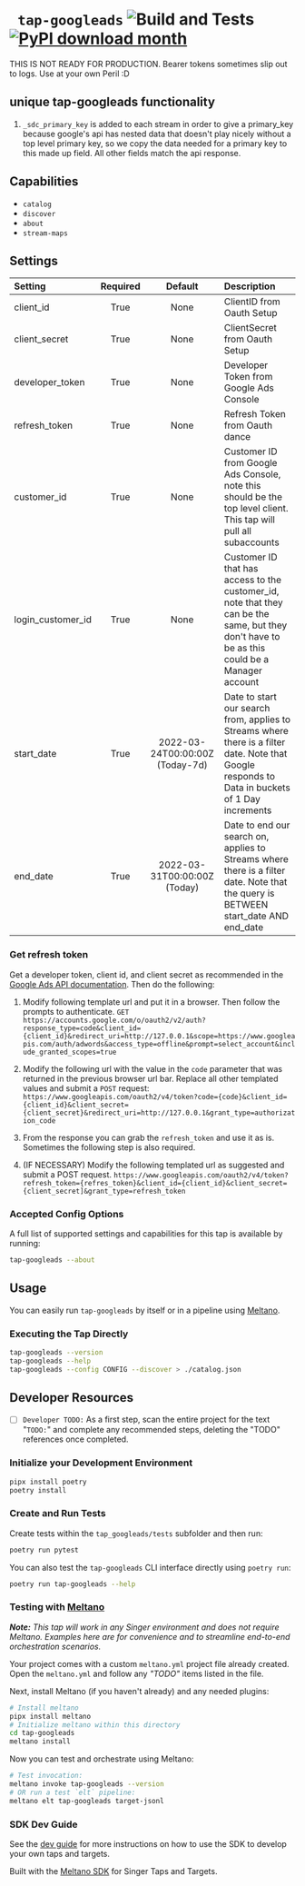 # ` tap-googleads` ![Build and Tests](https://github.com/AutoIDM/tap-googleads/actions/workflows/ci.yml/badge.svg?branch=main) [![PyPI download month](https://img.shields.io/pypi/dm/tap-googleads.svg)](https://pypi.python.org/pypi/tap-googleads/) 

THIS IS NOT READY FOR PRODUCTION. Bearer tokens sometimes slip out to logs. Use at your own Peril :D

## unique tap-googleads functionality
1. `_sdc_primary_key` is added to each stream in order to give a primary_key because google's api has nested data that doesn't play nicely without a top level primary key, so we copy the data needed for a primary key to this made up field. All other fields match the api response.   


## Capabilities

* `catalog`
* `discover`
* `about`
* `stream-maps`

## Settings

| Setting          | Required | Default | Description |
|:-----------------|:--------:|:-------:|:------------|
| client_id        | True     | None    | ClientID from Oauth Setup |
| client_secret    | True     | None    | ClientSecret from Oauth Setup |
| developer_token  | True     | None    | Developer Token from Google Ads Console |
| refresh_token    | True     | None    | Refresh Token from Oauth dance |
| customer_id      | True     | None    | Customer ID from Google Ads Console, note this should be the top level client. This tap will pull all subaccounts |
| login_customer_id| True     | None    | Customer ID that has access to the customer_id, note that they can be the same, but they don't have to be as this could be a Manager account |
| start_date       | True     | 2022-03-24T00:00:00Z (Today-7d) | Date to start our search from, applies to Streams where there is a filter date. Note that Google responds to Data in buckets of 1 Day increments |
| end_date         | True     | 2022-03-31T00:00:00Z (Today) | Date to end our search on, applies to Streams where there is a filter date. Note that the query is BETWEEN start_date AND end_date |

### Get refresh token
Get a developer token, client id, and client secret as recommended in 
the [Google Ads API documentation](https://developers.google.com/google-ads/api/docs/first-call/overview). 
Then do the following:

1. Modify following template url and put it in a browser. Then follow the prompts to authenticate.
`GET https://accounts.google.com/o/oauth2/v2/auth?response_type=code&client_id={client_id}&redirect_uri=http://127.0.0.1&scope=https://www.googleapis.com/auth/adwords&access_type=offline&prompt=select_account&include_granted_scopes=true`


2. Modify the following url with the value in the `code` parameter that was returned in the previous browser url bar. Replace all other templated values and submit a `POST` request: 
`https://www.googleapis.com/oauth2/v4/token?code={code}&client_id={client_id}&client_secret={client_secret}&redirect_uri=http://127.0.0.1&grant_type=authorization_code`


3. From the response you can grab the `refresh_token` and use it as is. Sometimes the following step is also required.


4. (IF NECESSARY) Modify the following templated url as suggested and submit a POST request.
`https://www.googleapis.com/oauth2/v4/token?refresh_token={refres_token}&client_id={client_id}&client_secret={client_secret]&grant_type=refresh_token`


### Accepted Config Options


A full list of supported settings and capabilities for this
tap is available by running:

```bash
tap-googleads --about
```

## Usage

You can easily run `tap-googleads` by itself or in a pipeline using [Meltano](https://meltano.com/).

### Executing the Tap Directly

```bash
tap-googleads --version
tap-googleads --help
tap-googleads --config CONFIG --discover > ./catalog.json
```

## Developer Resources

- [ ] `Developer TODO:` As a first step, scan the entire project for the text "`TODO:`" and complete any recommended steps, deleting the "TODO" references once completed.

### Initialize your Development Environment

```bash
pipx install poetry
poetry install
```

### Create and Run Tests

Create tests within the `tap_googleads/tests` subfolder and
  then run:

```bash
poetry run pytest
```

You can also test the `tap-googleads` CLI interface directly using `poetry run`:

```bash
poetry run tap-googleads --help
```

### Testing with [Meltano](https://www.meltano.com)

_**Note:** This tap will work in any Singer environment and does not require Meltano.
Examples here are for convenience and to streamline end-to-end orchestration scenarios._

Your project comes with a custom `meltano.yml` project file already created. Open the `meltano.yml` and follow any _"TODO"_ items listed in
the file.

Next, install Meltano (if you haven't already) and any needed plugins:

```bash
# Install meltano
pipx install meltano
# Initialize meltano within this directory
cd tap-googleads
meltano install
```

Now you can test and orchestrate using Meltano:

```bash
# Test invocation:
meltano invoke tap-googleads --version
# OR run a test `elt` pipeline:
meltano elt tap-googleads target-jsonl
```

### SDK Dev Guide

See the [dev guide](https://sdk.meltano.com/en/latest/dev_guide.html) for more instructions on how to use the SDK to 
develop your own taps and targets.

Built with the [Meltano SDK](https://sdk.meltano.com) for Singer Taps and Targets.
